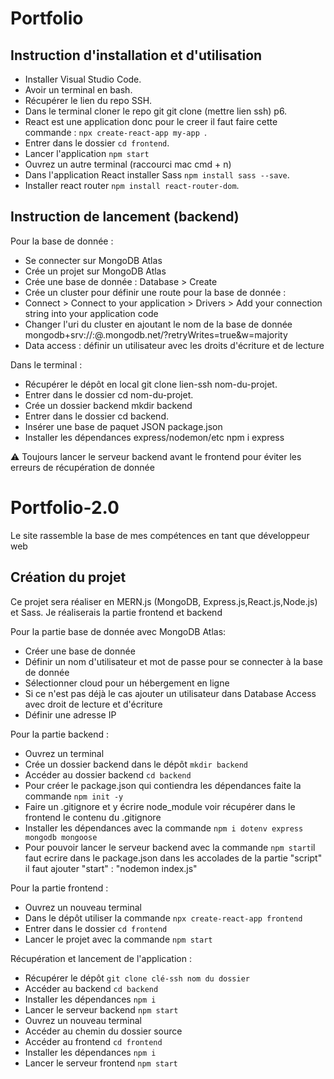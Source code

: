 <h1>Portfolio </h1>

<h2>Instruction d'installation et d'utilisation</h2>

- Installer Visual Studio Code.
- Avoir un terminal en bash.
- Récupérer le lien du repo SSH.
- Dans le terminal cloner le repo git git clone (mettre lien ssh) p6.
- React est une application donc pour le creer il faut faire cette commande : `npx create-react-app my-app `.
- Entrer dans le dossier `cd frontend`.
- Lancer l'application `npm start`
- Ouvrez un autre terminal (raccourci mac cmd + n)
- Dans l'application React installer Sass `npm install sass --save`.
- Installer react router `npm install react-router-dom`.



<h2>Instruction de lancement (backend)</h2>

Pour la base de donnée :

- Se connecter sur MongoDB Atlas
- Crée un projet sur MongoDB Atlas
- Crée une base de donnée : Database > Create
- Crée un cluster pour définir une route pour la base de donnée :
- Connect > Connect to your application > Drivers > Add your connection string into your application code
- Changer l'uri du cluster en ajoutant le nom de la base de donnée mongodb+srv://<userDB>:<passwordDB>@<clusterDB>.mongodb.net/?retryWrites=true&w=majority
- Data access : définir un utilisateur avec les droits d'écriture et de lecture

Dans le terminal :

- Récupérer le dépôt en local git clone lien-ssh nom-du-projet.
- Entrer dans le dossier cd nom-du-projet.
- Crée un dossier backend mkdir backend
- Entrer dans le dossier cd backend.
- Insérer une base de paquet JSON package.json
- Installer les dépendances express/nodemon/etc npm i express

⚠ Toujours lancer le serveur backend avant le frontend pour éviter les erreurs de récupération de donnée



# Portfolio-2.0
Le site rassemble la base de mes compétences en tant que développeur web

<h2>Création du projet </h2>

Ce projet sera réaliser en MERN.js (MongoDB, Express.js,React.js,Node.js) et Sass. Je réaliserais la partie frontend et backend

Pour la partie base de donnée avec MongoDB Atlas:
- Créer une base de donnée
- Définir un nom d'utilisateur et mot de passe pour se connecter à la base de donnée
- Sélectionner cloud pour un hébergement en ligne
- Si ce n'est pas déjà le cas ajouter un utilisateur dans Database Access avec droit de lecture et d'écriture
- Définir une adresse IP

Pour la partie backend :

- Ouvrez un terminal
- Crée un dossier backend dans le dépôt `mkdir backend`
- Accéder au dossier backend `cd backend`
- Pour créer le package.json qui contiendra les dépendances faite la commande `npm init -y`
- Faire un .gitignore et y écrire node_module voir récupérer dans le frontend le contenu du .gitignore
- Installer les dépendances avec la commande `npm i dotenv express mongodb mongoose` 
- Pour pouvoir lancer le serveur backend avec la commande `npm start`il faut ecrire dans le package.json  dans les accolades de la partie "script" il faut ajouter "start" : "nodemon index.js"

Pour la partie frontend :

- Ouvrez un nouveau terminal
- Dans le dépôt utiliser la commande `npx create-react-app frontend`
- Entrer dans le dossier `cd frontend`
- Lancer le projet avec la commande `npm start`

Récupération et lancement de l'application :

- Récupérer le dépôt `git clone clé-ssh nom du dossier`
- Accéder au backend `cd backend`
- Installer les dépendances `npm i`
- Lancer le serveur backend `npm start`
- Ouvrez un nouveau terminal
- Accéder au chemin du dossier source
- Accéder au frontend `cd frontend`
- Installer les dépendances `npm i`
- Lancer le serveur frontend `npm start`
